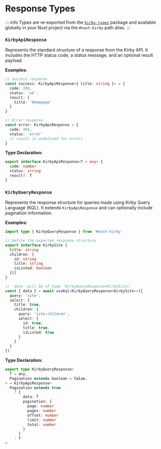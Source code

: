 # Response Types

::: info
Types are re-exported from the [`kirby-types`](https://github.com/johannschopplich/kirby-types) package and available globally in your Nuxt project via the `#nuxt-kirby` path alias.
:::

### `KirbyApiResponse`

Represents the standard structure of a response from the Kirby API. It includes the HTTP status code, a status message, and an optional result payload.

**Examples:**

```ts
// Success response
const success: KirbyApiResponse<{ title: string }> = {
  code: 200,
  status: 'ok',
  result: {
    title: 'Homepage'
  }
}

// Error response
const error: KirbyApiResponse = {
  code: 404,
  status: 'error'
  // result is undefined for errors
}
```

**Type Declaration:**

```ts
export interface KirbyApiResponse<T = any> {
  code: number
  status: string
  result?: T
}
```

### `KirbyQueryResponse`

Represents the response structure for queries made using Kirby Query Language (KQL). It extends `KirbyApiResponse` and can optionally include pagination information.

**Examples:**

```ts
import type { KirbyQueryResponse } from '#nuxt-kirby'

// Define the expected response structure
export interface KirbySite {
  title: string
  children: {
    id: string
    title: string
    isListed: boolean
  }[]
}

// `data` will be of type `KirbyQueryResponse<KirbySite>`
const { data } = await useKql<KirbyQueryResponse<KirbySite>>({
  query: 'site',
  select: {
    title: true,
    children: {
      query: 'site.children',
      select: {
        id: true,
        title: true,
        isListed: true
      }
    }
  }
})
```

**Type Declaration:**

```ts
export type KirbyQueryResponse<
  T = any,
  Pagination extends boolean = false,
> = KirbyApiResponse<
  Pagination extends true
    ? {
        data: T
        pagination: {
          page: number
          pages: number
          offset: number
          limit: number
          total: number
        }
      }
    : T
>
```
